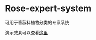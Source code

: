 # Rose-expert-system
可用于蔷薇科植物分类的专家系统

演示效果可以查看[这里](https://pan.baidu.com/s/1yNVerXYqGrm4MbdR4Bl49A)

